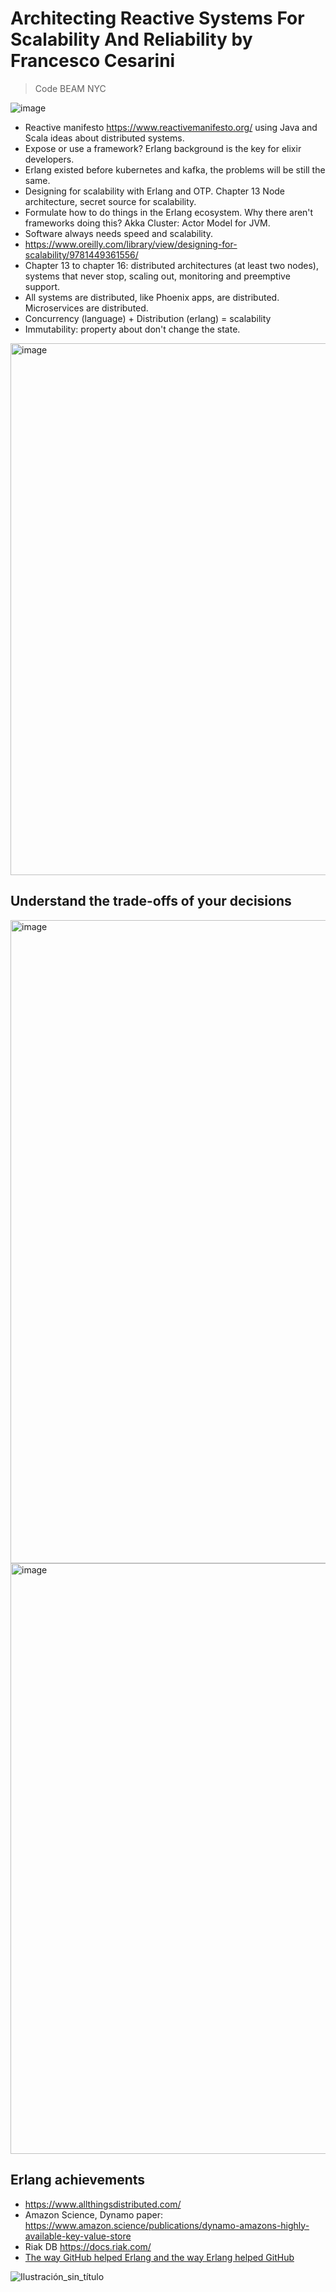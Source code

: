 # Architecting Reactive Systems For Scalability And Reliability by Francesco Cesarini

> Code BEAM NYC

![image](https://github.com/user-attachments/assets/c3efc782-12c7-4125-b6eb-28447f9ac8d6)

- Reactive manifesto https://www.reactivemanifesto.org/ using Java and Scala ideas about distributed systems.
- Expose or use a framework? Erlang background is the key for elixir developers.
- Erlang existed before kubernetes and kafka, the problems will be still the same.
- Designing for scalability with Erlang and OTP. Chapter 13 Node architecture, secret source for scalability.
- Formulate how to do things in the Erlang ecosystem. Why there aren't frameworks doing this? Akka Cluster: Actor Model for JVM.
- Software always needs speed and scalability.
- https://www.oreilly.com/library/view/designing-for-scalability/9781449361556/ 
- Chapter 13 to chapter 16: distributed architectures (at least two nodes), systems that never stop, scaling out, monitoring and preemptive support.
- All systems are distributed, like Phoenix apps, are distributed. Microservices are distributed.
- Concurrency (language) + Distribution (erlang) = scalability
- Immutability: property about don't change the state.

<img width="851" alt="image" src="https://github.com/user-attachments/assets/b1e6e552-4eb1-4dad-b893-00b20bbcb54b">

## Understand the trade-offs of your decisions

<img width="1029" alt="image" src="https://github.com/user-attachments/assets/6e5aa105-c0aa-40fa-853b-da9c4c5a9959">

<img width="945" alt="image" src="https://github.com/user-attachments/assets/230facf4-b100-4598-8bee-9f3aa7a78b01">

## Erlang achievements 

- https://www.allthingsdistributed.com/
- Amazon Science, Dynamo paper: https://www.amazon.science/publications/dynamo-amazons-highly-available-key-value-store
- Riak DB https://docs.riak.com/
- [The way GitHub helped Erlang and the way Erlang helped GitHub](https://www.infoq.com/interviews/erlang-and-github/)

![Ilustración_sin_título](https://github.com/user-attachments/assets/a29b2a04-6fc3-4ba0-9ae6-27ecf71ccdd2)
